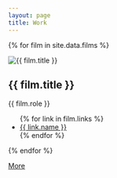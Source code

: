 ```yaml
---
layout: page
title: Work
---
```


{% for film in site.data.films %}
<div class="card">
  <img class="card-image" src="/img/{{ film.image }}" alt="{{ film.title }}">
  <div class="card-main">
    <h2 class="card-title">{{ film.title }}</h2>
    <p>{{ film.role }}</p>
    <ul class="card-list">
    {% for link in film.links %}
      <li><a href="{{ link.link }}" target="_blank">{{ link.name }}</a></li>
    {% endfor %}
    </ul>
  </div>
</div>
{% endfor %}

<a href="http://www.imdb.com/name/nm3598310/" target="_blank">More</a>

